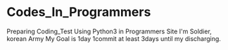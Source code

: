 # Codes_In_Programmers
Preparing Coding_Test Using Python3 in Programmers Site
I'm Soldier, korean Army
My Goal is 1day 1commit at least 3days until my discharging.

